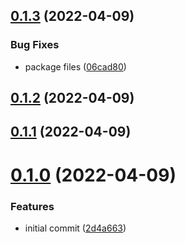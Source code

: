 ## [0.1.3](https://github.com/GiovanniCardamone/envpick/compare/v0.1.2...v0.1.3) (2022-04-09)

### Bug Fixes

-   package files ([06cad80](https://github.com/GiovanniCardamone/envpick/commit/06cad801f42c7f161261ab099956a1a8cc923810))

## [0.1.2](https://github.com/GiovanniCardamone/envpick/compare/v0.1.1...v0.1.2) (2022-04-09)

## [0.1.1](https://github.com/GiovanniCardamone/envpick/compare/v0.1.0...v0.1.1) (2022-04-09)

# [0.1.0](https://github.com/GiovanniCardamone/envpick/compare/2d4a66310c1c038342e95e16469598f03cb0c06f...v0.1.0) (2022-04-09)

### Features

-   initial commit ([2d4a663](https://github.com/GiovanniCardamone/envpick/commit/2d4a66310c1c038342e95e16469598f03cb0c06f))
